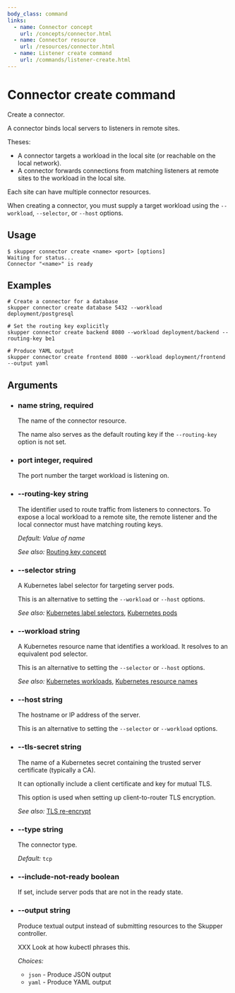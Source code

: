```yaml
---
body_class: command
links:
  - name: Connector concept
    url: /concepts/connector.html
  - name: Connector resource
    url: /resources/connector.html
  - name: Listener create command
    url: /commands/listener-create.html
---
```


# Connector create command

<section>

Create a connector.

A connector binds local servers to listeners in remote
sites.

Theses:

  - A connector targets a workload in the local site (or
    reachable on the local network).
  - A connector forwards connections from matching listeners
    at remote sites to the workload in the local site.

Each site can have multiple connector resources.

When creating a connector, you must supply a target workload
using the `--workload`, `--selector`, or `--host` options.

</section>

<section>

## Usage

~~~ shell
$ skupper connector create <name> <port> [options]
Waiting for status...
Connector "<name>" is ready
~~~

</section>

<section>

## Examples

~~~
# Create a connector for a database
skupper connector create database 5432 --workload deployment/postgresql

# Set the routing key explicitly
skupper connector create backend 8080 --workload deployment/backend --routing-key be1

# Produce YAML output
skupper connector create frontend 8080 --workload deployment/frontend --output yaml
~~~

</section>

<section>

## Arguments

- <h3 id="name">name <span class="argument-info">string, required</span></h3>

  The name of the connector resource.
  
  The name also serves as the default routing key if the
  `--routing-key` option is not set.

- <h3 id="port">port <span class="argument-info">integer, required</span></h3>

  The port number the target workload is listening on.

- <h3 id="--routing-key">--routing-key <span class="argument-info">string</span></h3>

  The identifier used to route traffic from listeners to
  connectors.  To expose a local workload to a remote
  site, the remote listener and the local connector must
  have matching routing keys.

  _Default:_ _Value of name_

  _See also:_ [Routing key concept]({{site_prefix}}/concepts/routing-key.html)

- <h3 id="--selector">--selector <span class="argument-info">string</span></h3>

  A Kubernetes label selector for targeting server pods.
  
  This is an alternative to setting the `--workload` or
  `--host` options.

  _See also:_ [Kubernetes label selectors]({{site_prefix}}https://kubernetes.io/docs/concepts/overview/working-with-objects/labels/#label-selectors), [Kubernetes pods]({{site_prefix}}XXX)

- <h3 id="--workload">--workload <span class="argument-info">string</span></h3>

  A Kubernetes resource name that identifies a workload.
  It resolves to an equivalent pod selector.
  
  This is an alternative to setting the `--selector` or
  `--host` options.

  _See also:_ [Kubernetes workloads]({{site_prefix}}XXX), [Kubernetes resource names]({{site_prefix}}XXX)

- <h3 id="--host">--host <span class="argument-info">string</span></h3>

  The hostname or IP address of the server.
  
  This is an alternative to setting the `--selector` or
  `--workload` options.

- <h3 id="--tls-secret">--tls-secret <span class="argument-info">string</span></h3>

  The name of a Kubernetes secret containing the trusted
  server certificate (typically a CA).
  
  It can optionally include a client certificate and key for
  mutual TLS.
  
  This option is used when setting up client-to-router TLS
  encryption.

  _See also:_ [TLS re-encrypt]({{site_prefix}}XXX)

- <h3 id="--type">--type <span class="argument-info">string</span></h3>

  The connector type.

  _Default:_ `tcp`

- <h3 id="--include-not-ready">--include-not-ready <span class="argument-info">boolean</span></h3>

  If set, include server pods that are not in the ready
  state.

- <h3 id="--output">--output <span class="argument-info">string</span></h3>

  Produce textual output instead of submitting resources
  to the Skupper controller.
  
  XXX Look at how kubectl phrases this.

  _Choices:_
  
   - `json` - Produce JSON output
   - `yaml` - Produce YAML output

</section>

